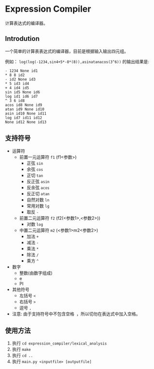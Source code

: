 # Expression Compiler

计算表达式的编译器。

## Introdution

一个简单的计算表表达式的编译器，目前是根据输入输出四元组。

例如： `log(log(-1234,sin4+5*-8*(8)),asinatanacos(3^6))` 的输出结果是:

	- 1234 None id1
	* 8 8 id2
	- id2 None id3
	* 5 id3 id4
	+ 4 id4 id5
	sin id5 None id6
	log id1 id6 id7
	^ 3 6 id8
	acos id8 None id9
	atan id9 None id10
	asin id10 None id11
	log id7 id11 id12
	None id12 None id13

## 支持符号

*   运算符
	*   前置一元运算符 `f1` (f1<参数>)
		*   正弦 `sin`
		*   余弦 `cos`
		*   正切 `tan`
		*   反正弦 `asin`
		*   反余弦 `acos`
		*   反正切 `atan`
		*   自然对数 `ln`
		*   常用对数 `lg`
		*   取反 `-`
	*   前置二元运算符 `f2` (f2(<参数1>,<参数2>))
		*   对数 `log`
	*   中置二元运算符 `m2` (<参数1>m2<参数2>)
		*   加法 `+`
		*   减法 `-`
		*   乘法 `*`
		*   除法 `/`
		*   乘方 `^`
*   数字
	*   整数(由数字组成)
	*   e
	*   PI
*   其他符号
	*   左括号 `<`
	*   右括号 `>`
	*   逗号 `,`
*   注意: 由于支持符号中不包含空格` `，所以切勿在表达式中加入空格。

## 使用方法

1.  执行 `cd expression_compiler/lexical_analysis`
1.  执行 `make`
1.  执行 `cd ..`
1.  执行 `main.py <inputfile> [outputfile]`